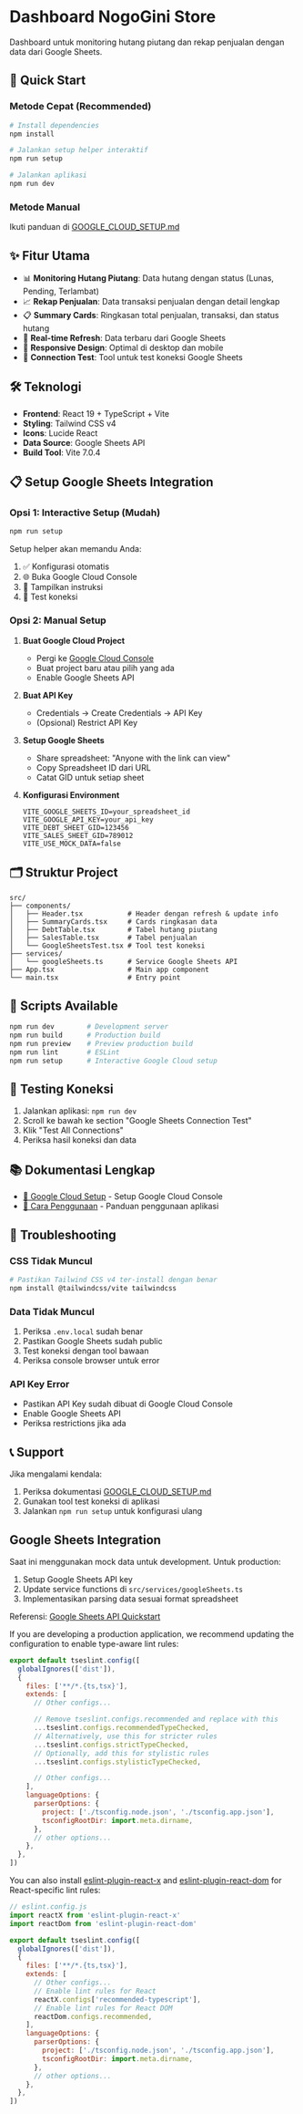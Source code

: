 # Dashboard NogoGini Store

Dashboard untuk monitoring hutang piutang dan rekap penjualan dengan data dari Google Sheets.

## 🚀 Quick Start

### Metode Cepat (Recommended)
```bash
# Install dependencies
npm install

# Jalankan setup helper interaktif
npm run setup

# Jalankan aplikasi
npm run dev
```

### Metode Manual
Ikuti panduan di [GOOGLE_CLOUD_SETUP.md](./GOOGLE_CLOUD_SETUP.md)

## ✨ Fitur Utama

- 📊 **Monitoring Hutang Piutang**: Data hutang dengan status (Lunas, Pending, Terlambat)
- 📈 **Rekap Penjualan**: Data transaksi penjualan dengan detail lengkap
- 📋 **Summary Cards**: Ringkasan total penjualan, transaksi, dan status hutang
- 🔄 **Real-time Refresh**: Data terbaru dari Google Sheets
- 📱 **Responsive Design**: Optimal di desktop dan mobile
- 🧪 **Connection Test**: Tool untuk test koneksi Google Sheets

## 🛠 Teknologi

- **Frontend**: React 19 + TypeScript + Vite
- **Styling**: Tailwind CSS v4
- **Icons**: Lucide React
- **Data Source**: Google Sheets API
- **Build Tool**: Vite 7.0.4

## 📋 Setup Google Sheets Integration

### Opsi 1: Interactive Setup (Mudah)
```bash
npm run setup
```

Setup helper akan memandu Anda:
1. ✅ Konfigurasi otomatis
2. 🌐 Buka Google Cloud Console
3. 📖 Tampilkan instruksi
4. 🧪 Test koneksi

### Opsi 2: Manual Setup

1. **Buat Google Cloud Project**
   - Pergi ke [Google Cloud Console](https://console.cloud.google.com/)
   - Buat project baru atau pilih yang ada
   - Enable Google Sheets API

2. **Buat API Key**
   - Credentials → Create Credentials → API Key
   - (Opsional) Restrict API Key

3. **Setup Google Sheets**
   - Share spreadsheet: "Anyone with the link can view"
   - Copy Spreadsheet ID dari URL
   - Catat GID untuk setiap sheet

4. **Konfigurasi Environment**
   ```env
   VITE_GOOGLE_SHEETS_ID=your_spreadsheet_id
   VITE_GOOGLE_API_KEY=your_api_key
   VITE_DEBT_SHEET_GID=123456
   VITE_SALES_SHEET_GID=789012
   VITE_USE_MOCK_DATA=false
   ```

## 🗂 Struktur Project

```
src/
├── components/
│   ├── Header.tsx           # Header dengan refresh & update info
│   ├── SummaryCards.tsx     # Cards ringkasan data
│   ├── DebtTable.tsx        # Tabel hutang piutang
│   ├── SalesTable.tsx       # Tabel penjualan
│   └── GoogleSheetsTest.tsx # Tool test koneksi
├── services/
│   └── googleSheets.ts      # Service Google Sheets API
├── App.tsx                  # Main app component
└── main.tsx                 # Entry point
```

## 🎯 Scripts Available

```bash
npm run dev        # Development server
npm run build      # Production build
npm run preview    # Preview production build
npm run lint       # ESLint
npm run setup      # Interactive Google Cloud setup
```

## 🧪 Testing Koneksi

1. Jalankan aplikasi: `npm run dev`
2. Scroll ke bawah ke section "Google Sheets Connection Test"
3. Klik "Test All Connections"
4. Periksa hasil koneksi dan data

## 📚 Dokumentasi Lengkap

- [🔧 Google Cloud Setup](./GOOGLE_CLOUD_SETUP.md) - Setup Google Cloud Console
- [📖 Cara Penggunaan](./CARA_PENGGUNAAN.md) - Panduan penggunaan aplikasi

## 🔧 Troubleshooting

### CSS Tidak Muncul
```bash
# Pastikan Tailwind CSS v4 ter-install dengan benar
npm install @tailwindcss/vite tailwindcss
```

### Data Tidak Muncul
1. Periksa `.env.local` sudah benar
2. Pastikan Google Sheets sudah public
3. Test koneksi dengan tool bawaan
4. Periksa console browser untuk error

### API Key Error
- Pastikan API Key sudah dibuat di Google Cloud Console
- Enable Google Sheets API
- Periksa restrictions jika ada

## 📞 Support

Jika mengalami kendala:
1. Periksa dokumentasi [GOOGLE_CLOUD_SETUP.md](./GOOGLE_CLOUD_SETUP.md)
2. Gunakan tool test koneksi di aplikasi
3. Jalankan `npm run setup` untuk konfigurasi ulang

## Google Sheets Integration

Saat ini menggunakan mock data untuk development. Untuk production:

1. Setup Google Sheets API key
2. Update service functions di `src/services/googleSheets.ts`
3. Implementasikan parsing data sesuai format spreadsheet

Referensi: [Google Sheets API Quickstart](https://developers.google.com/workspace/sheets/api/quickstart/nodejs)

If you are developing a production application, we recommend updating the configuration to enable type-aware lint rules:

```js
export default tseslint.config([
  globalIgnores(['dist']),
  {
    files: ['**/*.{ts,tsx}'],
    extends: [
      // Other configs...

      // Remove tseslint.configs.recommended and replace with this
      ...tseslint.configs.recommendedTypeChecked,
      // Alternatively, use this for stricter rules
      ...tseslint.configs.strictTypeChecked,
      // Optionally, add this for stylistic rules
      ...tseslint.configs.stylisticTypeChecked,

      // Other configs...
    ],
    languageOptions: {
      parserOptions: {
        project: ['./tsconfig.node.json', './tsconfig.app.json'],
        tsconfigRootDir: import.meta.dirname,
      },
      // other options...
    },
  },
])
```

You can also install [eslint-plugin-react-x](https://github.com/Rel1cx/eslint-react/tree/main/packages/plugins/eslint-plugin-react-x) and [eslint-plugin-react-dom](https://github.com/Rel1cx/eslint-react/tree/main/packages/plugins/eslint-plugin-react-dom) for React-specific lint rules:

```js
// eslint.config.js
import reactX from 'eslint-plugin-react-x'
import reactDom from 'eslint-plugin-react-dom'

export default tseslint.config([
  globalIgnores(['dist']),
  {
    files: ['**/*.{ts,tsx}'],
    extends: [
      // Other configs...
      // Enable lint rules for React
      reactX.configs['recommended-typescript'],
      // Enable lint rules for React DOM
      reactDom.configs.recommended,
    ],
    languageOptions: {
      parserOptions: {
        project: ['./tsconfig.node.json', './tsconfig.app.json'],
        tsconfigRootDir: import.meta.dirname,
      },
      // other options...
    },
  },
])
```
